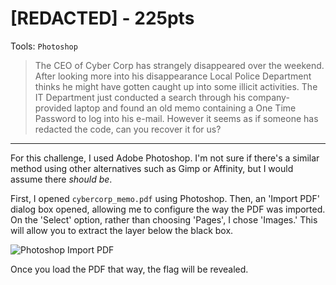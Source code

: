 # [REDACTED] - 225pts
Tools: `Photoshop`
> The CEO of Cyber Corp has strangely disappeared over the weekend. After looking more into his disappearance Local Police Department thinks he might have gotten caught up into some illicit activities. The IT Department just conducted a search through his company-provided laptop and found an old memo containing a One Time Password to log into his e-mail. However it seems as if someone has redacted the code, can you recover it for us?
<hr>

For this challenge, I used Adobe Photoshop. I'm not sure if there's a similar method using other alternatives such as Gimp or Affinity, but I would assume there *should be*.


First, I opened `cybercorp_memo.pdf` using Photoshop. Then, an 'Import PDF' dialog box opened, allowing me to configure the way the PDF was imported. On the 'Select' option, rather than choosing 'Pages', I chose 'Images.' This will allow you to extract the layer below the black box.

![Photoshop Import PDF](https://i.imgur.com/O3gqJ3B.png)

Once you load the PDF that way, the flag will be revealed.
